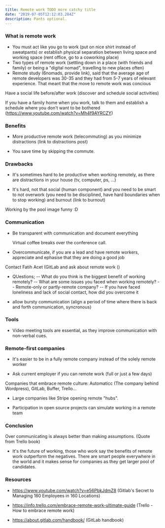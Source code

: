 ```yaml
---
title: Remote work TODO more catchy title
date: "2019-07-05T12:12:03.284Z"
description: Pants optional.
---
```


### What is remote work

- You must act like you go to work (put on nice shirt instead of sweatpants) or establish physical separation between living space and working space (rent office, go to a coworking place)
- Two types of remote work (settling down in a place (with friends and family) or being a "digital nomad", travelling to new places often)
- Remote study (6nomads, provide link), said that the average age of remote developers was 30-35 and they had from 5-7 years of relevant experience. That meant that the move to remote work was concious

Have a social life before/after work (discover and schedule social activities)

If you have a family home when you work, talk to them and establish a schedule where you don't want to be bothered (https://www.youtube.com/watch?v=Mh4f9AYRCZY)

### Benefits

- More productive remote work (telecommuting) as you minimize distractions (link to distractions post)

* You save time by skipping the commute.

### Drawbacks

- It's sometimes hard to be productive when working remotely, as there are distractions in your house (tv, computer, ps, ...)

* It's hard, not that social (human component) and you need to be smart to not overwork (you need to be disciplined, have hard boundaries when to stop working) and burnout (link to burnout)

Working by the pool image funny :D

### Communication

- Be transparent with communication and document everything

  Virtual coffee breaks over the conference call.

* Overcommunicate, if you are a lead and have remote workers, appreciate and ephasise that they are doing a good job

Contact Fatih Acet (GitLab and ask about remote work ()

- QUestions;
  -- What do you think is the biggest benefit of working remotely?
  -- What are some issues you faced when working remotely?
  -- Remote-only or partly-remote company?
  -- If you have faced loneliness and lack of social contact, how did you overcome it

- allow bursty communication (align a period of time where there is back and forth communication, syncronous)

### Tools

- Video meeting tools are essential, as they improve communication with non-verbal cues.

### Remote-first companies

- It's easier to be in a fully remote company instead of the solely remote worker

- Ask current employer if you can remote work (full or just a few days)

Companies that embrace remote culture: Automaticc (The company behind Wordpress), GitLab, Buffer, Trello...

- Large companies like Stripe opening remote "hubs".

- Participation in open source projects can simulate working in a remote team

### Conclusion

Over communicating is always better than making assumptions. (Quote from Trello book)

- It's the future of working, those who work say the benefits of remote work outperform the negatives. There are smart people everywhere in the world and it makes sense for companies as they get larger pool of candidates.

### Resources

- https://www.youtube.com/watch?v=e56PbkJdmZ8 (Gitlab's Secret to Managing 160 Employees in 160 Locations)

- https://info.trello.com/embrace-remote-work-ultimate-guide (Trello - How to embrace remote work)

- https://about.gitlab.com/handbook/ (GitLab handbook)
